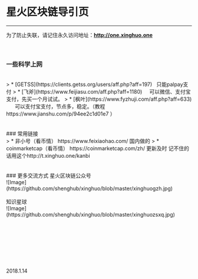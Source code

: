 # 星火区块链导引页
------
为了防止失联，请记住永久访问地址：**http://one.xinghuo.one** 
<br>
<br>
<br>
### 一些科学上网
<br>
> * [GETSS](https://clients.getss.org/users/aff.php?aff=197)    只能palpay支付
> * [飞斧](https://www.feijiasu.com/aff.php?aff=1180)     可以微信、支付宝支付，先买一个月试试。
> * [枫叶](https://www.fyzhuji.com/aff.php?aff=633)       可以支付宝支付，节点多，稳定。（教程 https://www.jianshu.com/p/94ee2c1d01e7 ）
<br>
<br>
<br>
### 常用链接
<br>
> * 非小号（看币情） https://www.feixiaohao.com/ 国内做的
> * coinmarketcap（看币情） https://coinmarketcap.com/zh/ 更新及时  记不住的话用这个http://t.xinghuo.one/kanbi
<br>
<br>
<br>
### 更多交流方式
星火区块链公众号
<br>
![Image](https://github.com/shenghub/xinghuo/blob/master/xinghuogzh.jpg)
<br>
<br>
知识星球
<br>
![Image](https://github.com/shenghub/xinghuo/blob/master/xinghuozsxq.jpg)
<br>
<br>
<br>
<br>
<br>
<br>
<br>
<br>
<br>
2018.1.14
